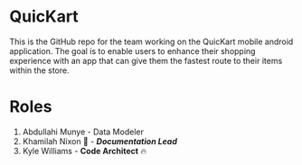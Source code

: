 # QuicKart
This is the GitHub repo for the team working on the QuicKart mobile android application. The goal is to enable users to enhance their shopping experience with an app that can give them the fastest route to their items within the store.


# Roles
 
1. Abdullahi Munye - Data Modeler
2. Khamilah Nixon :page_with_curl: - **_Documentation Lead_**
3. Kyle Williams - **Code Architect** :fire:
